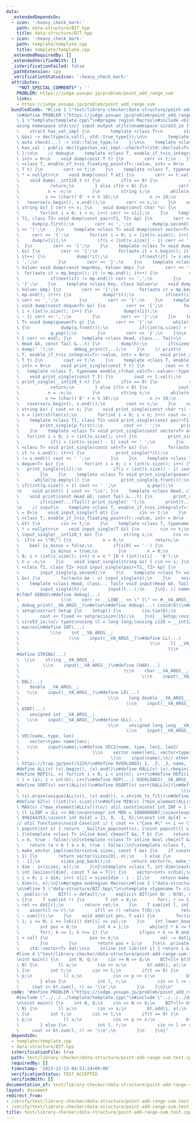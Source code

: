 ```yaml
---
data:
  _extendedDependsOn:
  - icon: ':heavy_check_mark:'
    path: data-structure/BIT.hpp
    title: data-structure/BIT.hpp
  - icon: ':heavy_check_mark:'
    path: template/template.cpp
    title: template/template.cpp
  _extendedRequiredBy: []
  _extendedVerifiedWith: []
  _isVerificationFailed: false
  _pathExtension: cpp
  _verificationStatusIcon: ':heavy_check_mark:'
  attributes:
    '*NOT_SPECIAL_COMMENTS*': ''
    PROBLEM: https://judge.yosupo.jp/problem/point_add_range_sum
    links:
    - https://judge.yosupo.jp/problem/point_add_range_sum
  bundledCode: "#line 1 \"test/library-checker/data-structure/point-add-range-sum.test.cpp\"\
    \n#define PROBLEM \"https://judge.yosupo.jp/problem/point_add_range_sum\"\n#line\
    \ 1 \"template/template.cpp\"\n#pragma region Macros\n#include <bits/stdc++.h>\n\
    using namespace std;\n// input output utils\nnamespace siro53_io {\n    // https://maspypy.github.io/library/other/io_old.hpp\n\
    \    struct has_val_impl {\n        template <class T>\n        static auto check(T\
    \ &&x) -> decltype(x.val(), std::true_type{});\n\n        template <class T> static\
    \ auto check(...) -> std::false_type;\n    };\n\n    template <class T>\n    class\
    \ has_val : public decltype(has_val_impl::check<T>(std::declval<T>())) {\n   \
    \ };\n\n    // debug\n    template <class T, enable_if_t<is_integral<T>::value,\
    \ int> = 0>\n    void dump(const T t) {\n        cerr << t;\n    }\n    template\
    \ <class T, enable_if_t<is_floating_point<T>::value, int> = 0>\n    void dump(const\
    \ T t) {\n        cerr << t;\n    }\n    template <class T, typename enable_if<has_val<T>::value>::type\
    \ * = nullptr>\n    void dump(const T &t) {\n        cerr << t.val();\n    }\n\
    \    void dump(__int128_t n) {\n        if(n == 0) {\n            cerr << '0';\n\
    \            return;\n        } else if(n < 0) {\n            cerr << '-';\n \
    \           n = -n;\n        }\n        string s;\n        while(n > 0) {\n  \
    \          s += (char)('0' + n % 10);\n            n /= 10;\n        }\n     \
    \   reverse(s.begin(), s.end());\n        cerr << s;\n    }\n    void dump(const\
    \ string &s) { cerr << s; }\n    void dump(const char *s) {\n        int n = (int)strlen(s);\n\
    \        for(int i = 0; i < n; i++) cerr << s[i];\n    }\n    template <class\
    \ T1, class T2> void dump(const pair<T1, T2> &p) {\n        cerr << '(';\n   \
    \     dump(p.first);\n        cerr << ',';\n        dump(p.second);\n        cerr\
    \ << ')';\n    }\n    template <class T> void dump(const vector<T> &v) {\n   \
    \     cerr << '{';\n        for(int i = 0; i < (int)v.size(); i++) {\n       \
    \     dump(v[i]);\n            if(i < (int)v.size() - 1) cerr << ',';\n      \
    \  }\n        cerr << '}';\n    }\n    template <class T> void dump(const set<T>\
    \ &s) {\n        cerr << '{';\n        for(auto it = s.begin(); it != s.end();\
    \ it++) {\n            dump(*it);\n            if(next(it) != s.end()) cerr <<\
    \ ',';\n        }\n        cerr << '}';\n    }\n    template <class Key, class\
    \ Value> void dump(const map<Key, Value> &mp) {\n        cerr << '{';\n      \
    \  for(auto it = mp.begin(); it != mp.end(); it++) {\n            dump(*it);\n\
    \            if(next(it) != mp.end()) cerr << ',';\n        }\n        cerr <<\
    \ '}';\n    }\n    template <class Key, class Value>\n    void dump(const unordered_map<Key,\
    \ Value> &mp) {\n        cerr << '{';\n        for(auto it = mp.begin(); it !=\
    \ mp.end(); it++) {\n            dump(*it);\n            if(next(it) != mp.end())\
    \ cerr << ',';\n        }\n        cerr << '}';\n    }\n    template <class T>\
    \ void dump(const deque<T> &v) {\n        cerr << '{';\n        for(int i = 0;\
    \ i < (int)v.size(); i++) {\n            dump(v[i]);\n            if(i < (int)v.size()\
    \ - 1) cerr << ',';\n        }\n        cerr << '}';\n    }\n    template <class\
    \ T> void dump(queue<T> q) {\n        cerr << '{';\n        while(!q.empty())\
    \ {\n            dump(q.front());\n            if((int)q.size() > 1) cerr << ',';\n\
    \            q.pop();\n        }\n        cerr << '}';\n    }\n\n    void debug_print()\
    \ { cerr << endl; }\n    template <class Head, class... Tail>\n    void debug_print(const\
    \ Head &h, const Tail &...t) {\n        dump(h);\n        if(sizeof...(Tail))\
    \ dump(' ');\n        debug_print(t...);\n    }\n    // print\n    template <class\
    \ T, enable_if_t<is_integral<T>::value, int> = 0>\n    void print_single(const\
    \ T t) {\n        cout << t;\n    }\n    template <class T, enable_if_t<is_floating_point<T>::value,\
    \ int> = 0>\n    void print_single(const T t) {\n        cout << t;\n    }\n \
    \   template <class T, typename enable_if<has_val<T>::value>::type * = nullptr>\n\
    \    void print_single(const T t) {\n        cout << t.val();\n    }\n    void\
    \ print_single(__int128_t n) {\n        if(n == 0) {\n            cout << '0';\n\
    \            return;\n        } else if(n < 0) {\n            cout << '-';\n \
    \           n = -n;\n        }\n        string s;\n        while(n > 0) {\n  \
    \          s += (char)('0' + n % 10);\n            n /= 10;\n        }\n     \
    \   reverse(s.begin(), s.end());\n        cout << s;\n    }\n    void print_single(const\
    \ string &s) { cout << s; }\n    void print_single(const char *s) {\n        int\
    \ n = (int)strlen(s);\n        for(int i = 0; i < n; i++) cout << s[i];\n    }\n\
    \    template <class T1, class T2> void print_single(const pair<T1, T2> &p) {\n\
    \        print_single(p.first);\n        cout << ' ';\n        print_single(p.second);\n\
    \    }\n    template <class T> void print_single(const vector<T> &v) {\n     \
    \   for(int i = 0; i < (int)v.size(); i++) {\n            print_single(v[i]);\n\
    \            if(i < (int)v.size() - 1) cout << ' ';\n        }\n    }\n    template\
    \ <class T> void print_single(const set<T> &s) {\n        for(auto it = s.begin();\
    \ it != s.end(); it++) {\n            print_single(*it);\n            if(next(it)\
    \ != s.end()) cout << ' ';\n        }\n    }\n    template <class T> void print_single(const\
    \ deque<T> &v) {\n        for(int i = 0; i < (int)v.size(); i++) {\n         \
    \   print_single(v[i]);\n            if(i < (int)v.size() - 1) cout << ' ';\n\
    \        }\n    }\n    template <class T> void print_single(queue<T> q) {\n  \
    \      while(!q.empty()) {\n            print_single(q.front());\n           \
    \ if((int)q.size() > 1) cout << ' ';\n            q.pop();\n        }\n    }\n\
    \n    void print() { cout << '\\n'; }\n    template <class Head, class... Tail>\n\
    \    void print(const Head &h, const Tail &...t) {\n        print_single(h);\n\
    \        if(sizeof...(Tail)) print_single(' ');\n        print(t...);\n    }\n\
    \n    // input\n    template <class T, enable_if_t<is_integral<T>::value, int>\
    \ = 0>\n    void input_single(T &t) {\n        cin >> t;\n    }\n    template\
    \ <class T, enable_if_t<is_floating_point<T>::value, int> = 0>\n    void input_single(T\
    \ &t) {\n        cin >> t;\n    }\n    template <class T, typename enable_if<has_val<T>::value>::type\
    \ * = nullptr>\n    void input_single(T &t) {\n        cin >> t;\n    }\n    void\
    \ input_single(__int128_t &n) {\n        string s;\n        cin >> s;\n      \
    \  if(s == \"0\") {\n            n = 0;\n            return;\n        }\n    \
    \    bool is_minus = false;\n        if(s[0] == '-') {\n            s = s.substr(1);\n\
    \            is_minus = true;\n        }\n        n = 0;\n        for(int i =\
    \ 0; i < (int)s.size(); i++) n = n * 10 + (int)(s[i] - '0');\n        if(is_minus)\
    \ n = -n;\n    }\n    void input_single(string &s) { cin >> s; }\n    template\
    \ <class T1, class T2> void input_single(pair<T1, T2> &p) {\n        input_single(p.first);\n\
    \        input_single(p.second);\n    }\n    template <class T> void input_single(vector<T>\
    \ &v) {\n        for(auto &e : v) input_single(e);\n    }\n    void input() {}\n\
    \    template <class Head, class... Tail> void input(Head &h, Tail &...t) {\n\
    \        input_single(h);\n        input(t...);\n    }\n}; // namespace siro53_io\n\
    #ifdef DEBUG\n#define debug(...)                                             \
    \                \\\n    cerr << __LINE__ << \" [\" << #__VA_ARGS__ << \"]: \"\
    , debug_print(__VA_ARGS__)\n#else\n#define debug(...) (void(0))\n#endif\n// io\
    \ setup\nstruct Setup {\n    Setup() {\n        cin.tie(0);\n        ios::sync_with_stdio(false);\n\
    \        cout << fixed << setprecision(15);\n    }\n} __Setup;\nusing namespace\
    \ siro53_io;\n// types\nusing ll = long long;\nusing i128 = __int128_t;\n// input\
    \ macros\n#define INT(...)                                                   \
    \            \\\n    int __VA_ARGS__;                                        \
    \                   \\\n    input(__VA_ARGS__)\n#define LL(...)              \
    \                                                  \\\n    ll __VA_ARGS__;   \
    \                                                         \\\n    input(__VA_ARGS__)\n\
    #define STRING(...)                                                          \
    \  \\\n    string __VA_ARGS__;                                               \
    \         \\\n    input(__VA_ARGS__)\n#define CHAR(...)                      \
    \                                        \\\n    char __VA_ARGS__;           \
    \                                               \\\n    input(__VA_ARGS__)\n#define\
    \ DBL(...)                                                               \\\n\
    \    double __VA_ARGS__;                                                     \
    \   \\\n    input(__VA_ARGS__)\n#define LD(...)                              \
    \                                  \\\n    long double __VA_ARGS__;          \
    \                                         \\\n    input(__VA_ARGS__)\n#define\
    \ UINT(...)                                                              \\\n\
    \    unsigned int __VA_ARGS__;                                               \
    \   \\\n    input(__VA_ARGS__)\n#define ULL(...)                             \
    \                                  \\\n    unsigned long long __VA_ARGS__;   \
    \                                         \\\n    input(__VA_ARGS__)\n#define\
    \ VEC(name, type, len)                                                   \\\n\
    \    vector<type> name(len);                                                 \
    \   \\\n    input(name);\n#define VEC2(name, type, len1, len2)               \
    \                            \\\n    vector name(len1, vector<type>(len2));  \
    \                                   \\\n    input(name);\n// other macros\n//\
    \ https://trap.jp/post/1224/\n#define OVERLOAD3(_1, _2, _3, name, ...) name\n\
    #define ALL(v) (v).begin(), (v).end()\n#define RALL(v) (v).rbegin(), (v).rend()\n\
    #define REP1(i, n) for(int i = 0; i < int(n); i++)\n#define REP2(i, a, b) for(int\
    \ i = (a); i < int(b); i++)\n#define REP(...) OVERLOAD3(__VA_ARGS__, REP2, REP1)(__VA_ARGS__)\n\
    #define SORT(v) sort(ALL(v))\n#define RSORT(v) sort(RALL(v))\n#define UNIQUE(v)\
    \                                                              \\\n    sort(ALL(v)),\
    \ (v).erase(unique(ALL(v)), (v).end()), v.shrink_to_fit()\n#define REV(v) reverse(ALL(v))\n\
    #define SZ(v) ((int)(v).size())\n#define MIN(v) (*min_element(ALL(v)))\n#define\
    \ MAX(v) (*max_element(ALL(v)))\n// util const\nconst int INF = 1 << 30;\nconst\
    \ ll LLINF = 1LL << 60;\nconstexpr int MOD = 1000000007;\nconstexpr int MOD2 =\
    \ 998244353;\nconst int dx[4] = {1, 0, -1, 0};\nconst int dy[4] = {0, 1, 0, -1};\n\
    // util functions\nvoid Case(int i) { cout << \"Case #\" << i << \": \"; }\nint\
    \ popcnt(int x) { return __builtin_popcount(x); }\nint popcnt(ll x) { return __builtin_popcountll(x);\
    \ }\ntemplate <class T> inline bool chmax(T &a, T b) {\n    return (a < b ? a\
    \ = b, true : false);\n}\ntemplate <class T> inline bool chmin(T &a, T b) {\n\
    \    return (a > b ? a = b, true : false);\n}\ntemplate <class T, int dim>\nauto\
    \ make_vector_impl(vector<int>& sizes, const T &e) {\n    if constexpr(dim ==\
    \ 1) {\n        return vector(sizes[0], e);\n    } else {\n        int n = sizes[dim\
    \ - 1];\n        sizes.pop_back();\n        return vector(n, make_vector_impl<T,\
    \ dim - 1>(sizes, e));\n    }\n}\ntemplate <class T, int dim>\nauto make_vector(const\
    \ int (&sizes)[dim], const T &e = T()) {\n    vector<int> s(dim);\n    for(int\
    \ i = 0; i < dim; i++) s[i] = sizes[dim - i - 1];\n    return make_vector_impl<T,\
    \ dim>(s, e);\n}\n#pragma endregion Macros\n#line 2 \"data-structure/BIT.hpp\"\
    \n\n#line 5 \"data-structure/BIT.hpp\"\n\ntemplate <typename T> class BIT {\n\
    \  public:\n    BIT() = default;\n    explicit BIT(int N) : N(N), dat(N + 1, 0)\
    \ {}\n    T sum(int r) {\n        T ret = 0;\n        for(; r >= 1; r -= lsb(r))\
    \ ret += dat[r];\n        return ret;\n    }\n    T sum(int l, int r) {\n    \
    \    assert(l <= r);\n        if(l == r) return T(0);\n        return (sum(r)\
    \ - sum(l));\n    }\n    void add(int pos, T val) {\n        for(int i = pos +\
    \ 1; i <= N; i += lsb(i)) dat[i] += val;\n    }\n    int lower_bound(T val) {\n\
    \        int pos = 0;\n        int k = 1;\n        while(2 * k <= N) k <<= 1;\n\
    \        for(; k >= 1; k >>= 1) {\n            if(pos + k <= N and dat[pos + k]\
    \ < val) {\n                pos += k;\n                val -= dat[pos];\n    \
    \        }\n        }\n        return pos + 1;\n    }\n\n  private:\n    int N;\n\
    \    std::vector<T> dat;\n\n    inline int lsb(int i) { return i & (-i); }\n};\n\
    #line 4 \"test/library-checker/data-structure/point-add-range-sum.test.cpp\"\n\
    \nint main() {\n    int N, Q;\n    cin >> N >> Q;\n    BIT<ll> bt(N);\n    REP(i,\
    \ N) {\n        ll a;\n        cin >> a;\n        bt.add(i, a);\n    }\n    while(Q--)\
    \ {\n        int t;\n        cin >> t;\n        if(t == 0) {\n            int\
    \ p;\n            ll x;\n            cin >> p >> x;\n            bt.add(p, x);\n\
    \        } else {\n            int l, r;\n            cin >> l >> r;\n       \
    \     cout << bt.sum(l, r) << '\\n';\n        }\n    }\n}\n"
  code: "#define PROBLEM \"https://judge.yosupo.jp/problem/point_add_range_sum\"\n\
    #include \"../../../template/template.cpp\"\n#include \"../../../data-structure/BIT.hpp\"\
    \n\nint main() {\n    int N, Q;\n    cin >> N >> Q;\n    BIT<ll> bt(N);\n    REP(i,\
    \ N) {\n        ll a;\n        cin >> a;\n        bt.add(i, a);\n    }\n    while(Q--)\
    \ {\n        int t;\n        cin >> t;\n        if(t == 0) {\n            int\
    \ p;\n            ll x;\n            cin >> p >> x;\n            bt.add(p, x);\n\
    \        } else {\n            int l, r;\n            cin >> l >> r;\n       \
    \     cout << bt.sum(l, r) << '\\n';\n        }\n    }\n}"
  dependsOn:
  - template/template.cpp
  - data-structure/BIT.hpp
  isVerificationFile: true
  path: test/library-checker/data-structure/point-add-range-sum.test.cpp
  requiredBy: []
  timestamp: '2023-12-13 04:53:24+09:00'
  verificationStatus: TEST_ACCEPTED
  verifiedWith: []
documentation_of: test/library-checker/data-structure/point-add-range-sum.test.cpp
layout: document
redirect_from:
- /verify/test/library-checker/data-structure/point-add-range-sum.test.cpp
- /verify/test/library-checker/data-structure/point-add-range-sum.test.cpp.html
title: test/library-checker/data-structure/point-add-range-sum.test.cpp
---
```

